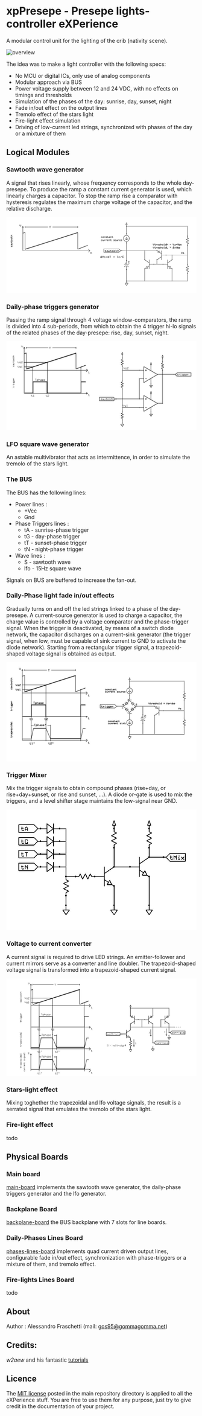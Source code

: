 # xpPresepe - Presepe lights-controller eXPerience
A modular control unit for the lighting of the crib (nativity scene).

![overview](resources/presepe-controller.jpg)

The idea was to make a light controller with the following specs:
- No MCU or digital ICs, only use of analog components
- Modular approach via BUS
- Power voltage supply between 12 and 24 VDC, with no effects on timings and thresholds
- Simulation of the phases of the day: sunrise, day, sunset, night
- Fade in/out effect on the output lines
- Tremolo effect of the stars light
- Fire-light effect simulation
- Driving of low-current led strings, synchronized with phases of the day or a mixture of them


## Logical Modules

### Sawtooth wave generator
A signal that rises linearly, whose frequency corresponds to the whole day-presepe.
To produce the ramp a constant current generator is used, which linearly charges a capacitor.
To stop the ramp rise a comparator with hysteresis regulates the maximum charge voltage of the capacitor, and the relative discharge.

![image](resources/presepe-sawtooth.jpg)

### Daily-phase triggers generator
Passing the ramp signal through 4 voltage window-comparators, the ramp is divided into 4 sub-periods,
from which to obtain the 4 trigger hi-lo signals of the related phases of the day-presepe: rise, day, sunset, night.

![image](resources/presepe-trigger.jpg)

### LFO square wave generator
An astable multivibrator that acts as intermittence, in order to simulate the tremolo of the stars light.

### The BUS
The BUS has the following lines:
* Power lines :
	* +Vcc
	* Gnd
* Phase Triggers lines :
	* tA - sunrise-phase trigger
	* tG - day-phase  trigger
	* tT - sunset-phase trigger
	* tN - night-phase trigger
* Wave lines :
	* S - sawtooth wave
	* lfo - 15Hz square wave

Signals on BUS are buffered to increase the fan-out.

### Daily-Phase light fade in/out effects
Gradually turns on and off the led strings linked to a phase of the day-presepe.
A current-source generator is used to charge a capacitor, the charge value is controlled by a voltage comparator and the phase-trigger signal.
When the trigger is deactivated, by means of a switch diode  network, the capacitor discharges on a current-sink generator
(the trigger signal, when low, must be capable of sink current to GND to activate the diode network).
Starting from a rectangular trigger signal, a trapezoid-shaped voltage signal is obtained as output.

![image](resources/presepe-trapezoidal.jpg)

### Trigger Mixer
Mix the trigger signals to obtain compound phases (rise+day, or rise+day+sunset, or rise and sunset, ...).
A diode or-gate is used to mix the triggers, and a level shifter stage maintains the low-signal near GND.

![image](resources/presepe-tmixer.jpg)

### Voltage to current converter
A current signal is required to drive LED strings. An emitter-follower and current mirrors serve as a converter and line doubler.
The trapezoid-shaped voltage signal is transformed into a trapezoid-shaped current signal.

![image](resources/presepe-mirrors.jpg)

### Stars-light effect
Mixing toghether the trapezoidal and lfo voltage signals, the result is a serrated signal that emulates the tremolo of the stars light.

### Fire-light effect
todo


## Physical Boards

### Main board
[main-board](main-board) implements the sawtooth wave generator, the daily-phase triggers generator and the lfo generator.

### Backplane Board
[backplane-board](backplane-board) the BUS backplane with 7 slots for line boards.
 
### Daily-Phases Lines Board
[phases-lines-board](phases-lines-board) implements quad current driven output lines, configurable fade in/out effect,
synchronization with phase-triggers or a mixture of them, and tremolo effect.

### Fire-lights Lines Board
todo


## About
Author : Alessandro Fraschetti (mail: [gos95@gommagomma.net](mailto:gos95@gommagomma.net))


## Credits:
*w2aew* and his fantastic [tutorials](https://www.youtube.com/channel/UCiqd3GLTluk2s_IBt7p_LjA)


## Licence
The [MIT license](LICENSE) posted in the main repository directory is applied to all the eXPerience stuff.
You are free to use them for any purpose, just try to give credit in the documentation of your project.
